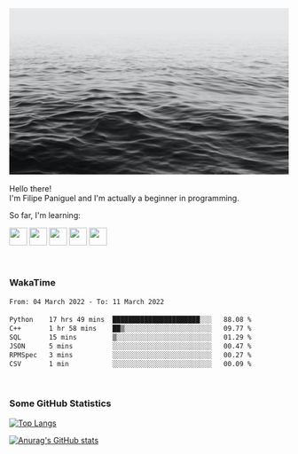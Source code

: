 <img height="300" width="900" src="header_lipepaniguel.jpg">

Hello there!  
I'm Filipe Paniguel and I'm actually a beginner in programming.

So far, I'm learning:

<img height="32" width="32" src="https://cdn.jsdelivr.net/gh/devicons/devicon/icons/python/python-original.svg"/> <img height="32" width="32" src="https://cdn.jsdelivr.net/gh/devicons/devicon/icons/cplusplus/cplusplus-original.svg" /> <img height="32" width="32" src="https://cdn.jsdelivr.net/gh/devicons/devicon/icons/qt/qt-original.svg" /> <img height="32" width="32" src="https://cdn.jsdelivr.net/gh/devicons/devicon/icons/html5/html5-original.svg"/> <img height="32" width="32" src="https://cdn.jsdelivr.net/gh/devicons/devicon/icons/css3/css3-original.svg" />

<br>

### WakaTime

<!--START_SECTION:waka-->

```text
From: 04 March 2022 - To: 11 March 2022

Python    17 hrs 49 mins  ██████████████████████░░░   88.08 %
C++       1 hr 58 mins    ██▒░░░░░░░░░░░░░░░░░░░░░░   09.77 %
SQL       15 mins         ▒░░░░░░░░░░░░░░░░░░░░░░░░   01.29 %
JSON      5 mins          ░░░░░░░░░░░░░░░░░░░░░░░░░   00.47 %
RPMSpec   3 mins          ░░░░░░░░░░░░░░░░░░░░░░░░░   00.27 %
CSV       1 min           ░░░░░░░░░░░░░░░░░░░░░░░░░   00.09 %
```

<!--END_SECTION:waka-->

<br>

### Some GitHub Statistics

[![Top Langs](https://github-readme-stats.vercel.app/api/top-langs/?username=lipepaniguel&layout=compact&theme=github_dark)](https://github.com/anuraghazra/github-readme-stats)

[![Anurag's GitHub stats](https://github-readme-stats.vercel.app/api?username=lipepaniguel&theme=github_dark)](https://github.com/anuraghazra/github-readme-stats)

